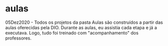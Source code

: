 # aulas
05Dez2020 - 
Todos os projetos da pasta Aulas são construídos a partir das aulas oferecidas pela DIO.
Durante as aulas, eu assistia cada etapa e já a executava. Logo, tudo foi treinado com "acompanhamento" dos professores.
